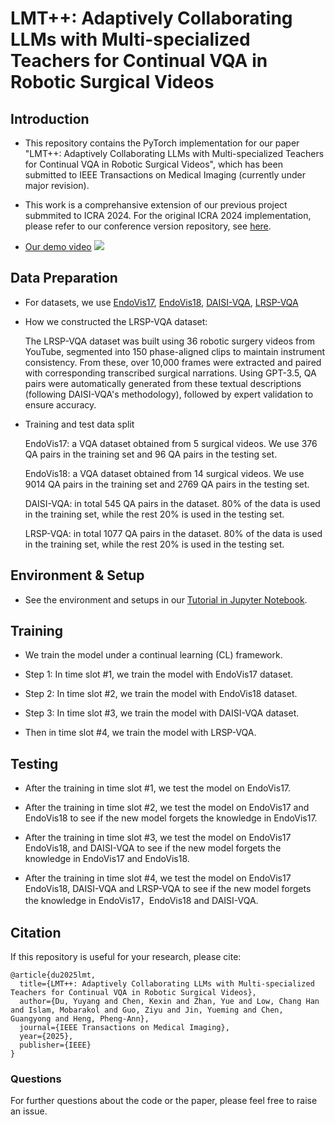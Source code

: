 # LMT++: Adaptively Collaborating LLMs with Multi-specialized Teachers for Continual VQA in Robotic Surgical Videos


## Introduction
* This repository contains the PyTorch implementation for our paper "LMT++: Adaptively Collaborating LLMs with Multi-specialized Teachers for Continual VQA in Robotic Surgical Videos", which has been submitted to IEEE Transactions on Medical Imaging (currently under major revision).

* This work is a comprehansive extension of our previous project submmited to ICRA 2024. For the original ICRA 2024 implementation, please refer to our conference version repository, see [here](https://github.com/yuyangdu01/LLM-CL-VQA).

* [Our demo video](https://youtu.be/sSCRLyY355c)
[![](https://i.ytimg.com/vi/sSCRLyY355c/maxresdefault.jpg)](https://youtu.be/sSCRLyY355c "")


## Data Preparation
* For datasets, we use [EndoVis17](https://arxiv.org/abs/2305.11692), [EndoVis18](https://arxiv.org/abs/2206.11053), [DAISI-VQA](https://github.com/yuyangdu01/LLM-CL-VQA/tree/main/DAISI_VQA), [LRSP-VQA](LRSP_VQA)

* How we constructed the LRSP-VQA dataset:

  The LRSP-VQA dataset was built using 36 robotic surgery videos from YouTube, segmented into 150 phase-aligned clips to maintain instrument consistency. From these, over 10,000 frames were extracted and paired with corresponding transcribed surgical narrations. Using GPT-3.5, QA pairs were automatically generated from these textual descriptions (following DAISI-VQA's methodology), followed by expert validation to ensure accuracy.


* Training and test data split

   EndoVis17: a VQA dataset obtained from 5 surgical videos. We use 376 QA pairs in the training set and 96 QA pairs in the testing set.
  
   EndoVis18: a VQA dataset obtained from 14 surgical videos. We use 9014 QA pairs in the training set and 2769 QA pairs in the testing set.
  
   DAISI-VQA: in total 545 QA pairs in the dataset. 80% of the data is used in the training set, while the rest 20% is used in the testing set.

   LRSP-VQA: in total 1077 QA pairs in the dataset. 80% of the data is used in the training set, while the rest 20% is used in the testing set.

## Environment & Setup
* See the environment and setups in our [Tutorial in Jupyter Notebook](T4_code/Our_Method.ipynb).
  
## Training
* We train the model under a continual learning (CL) framework.

* Step 1: In time slot #1, we train the model with EndoVis17 dataset.

* Step 2: In time slot #2, we train the model with EndoVis18 dataset.

* Step 3: In time slot #3, we train the model with DAISI-VQA dataset.
  
* Then in time slot #4, we train the model with LRSP-VQA.

## Testing
* After the training in time slot #1, we test the model on EndoVis17.

* After the training in time slot #2, we test the model on EndoVis17 and EndoVis18 to see if the new model forgets the knowledge in EndoVis17.

* After the training in time slot #3, we test the model on EndoVis17 EndoVis18, and DAISI-VQA to see if the new model forgets the knowledge in EndoVis17 and EndoVis18.

* After the training in time slot #4, we test the model on EndoVis17 EndoVis18, DAISI-VQA and LRSP-VQA to see if the new model forgets the knowledge in EndoVis17，EndoVis18 and DAISI-VQA.


## Citation
If this repository is useful for your research, please cite:
```
@article{du2025lmt,
  title={LMT++: Adaptively Collaborating LLMs with Multi-specialized Teachers for Continual VQA in Robotic Surgical Videos},
  author={Du, Yuyang and Chen, Kexin and Zhan, Yue and Low, Chang Han and Islam, Mobarakol and Guo, Ziyu and Jin, Yueming and Chen, Guangyong and Heng, Pheng-Ann},
  journal={IEEE Transactions on Medical Imaging},
  year={2025},
  publisher={IEEE}
}
```
### Questions
For further questions about the code or the paper, please feel free to raise an issue.

